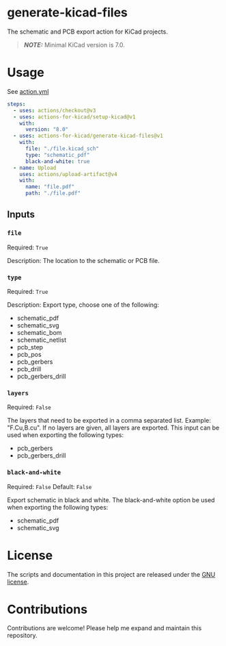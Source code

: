 # generate-kicad-files

The schematic and PCB export action for KiCad projects.

> **_NOTE:_** Minimal KiCad version is 7.0.

# Usage

See [action.yml](action.yml)

```yaml
steps:
  - uses: actions/checkout@v3
  - uses: actions-for-kicad/setup-kicad@v1
    with:
      version: "8.0"
  - uses: actions-for-kicad/generate-kicad-files@v1
    with:
      file: "./file.kicad_sch"
      type: "schematic_pdf"
      black-and-white: true
  - name: Upload
    uses: actions/upload-artifact@v4
    with:
      name: "file.pdf"
      path: "./file.pdf"
```

## Inputs

### `file`

Required: `True`

Description: The location to the schematic or PCB file.

### `type`

Required: `True`

Description: Export type, choose one of the following:

- schematic_pdf
- schematic_svg
- schematic_bom
- schematic_netlist
- pcb_step
- pcb_pos
- pcb_gerbers
- pcb_drill
- pcb_gerbers_drill

### `layers`

Required: `False`

The layers that need to be exported in a comma separated list. Example: "F.Cu,B.cu". If no layers are given, all layers are exported.
This input can be used when exporting the following types:

- pcb_gerbers
- pcb_gerbers_drill

### `black-and-white`

Required: `False`
Default: `False`

Export schematic in black and white.
The black-and-white option be used when exporting the following types:

- schematic_pdf
- schematic_svg

# License

The scripts and documentation in this project are released under the [GNU license](LICENSE).

# Contributions

Contributions are welcome! Please help me expand and maintain this repository.
